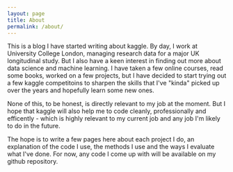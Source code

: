 ```yaml
---
layout: page
title: About
permalink: /about/
---
```


This is a blog I have started writing about kaggle. By day, I work at University College London, managing research data for a major UK longitudinal study. But I also have a keen interest in finding out more about data science and machine learning. I have taken a few online courses, read some books, worked on a few projects, but I have decided to start trying out a few kaggle competitoins to sharpen the skills that I've "kinda" picked up over the years and hopefully learn some new ones.

None of this, to be honest, is directly relevant to my job at the moment. But I hope that kaggle will also help me to code cleanly, professionally and efficently - which is highly relevant to my current job and any job I'm likely to do in the future.

The hope is to write a few pages here about each project I do, an explanation of the code I use, the methods I use and the ways I evaluate what I've done. For now, any code I come up with will be available on my github repository.

